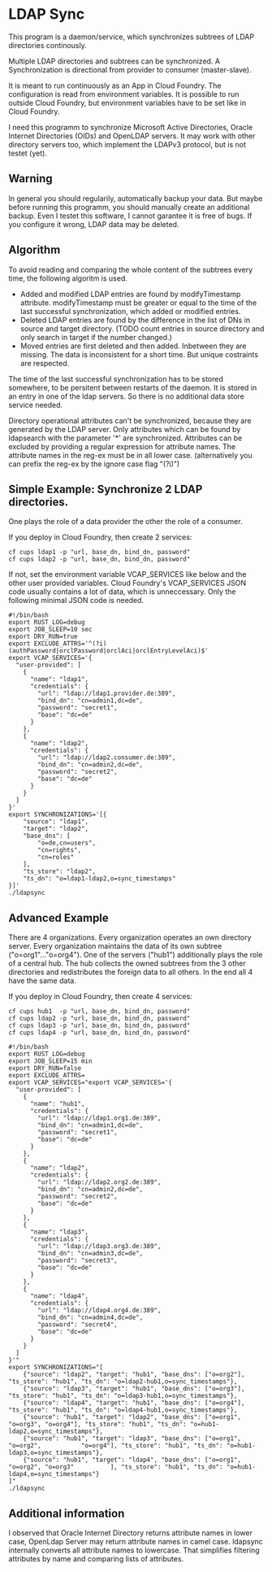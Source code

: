 # LDAP Sync

This program is a daemon/service,
which synchronizes subtrees of LDAP directories continously.

Multiple LDAP directories and subtrees can be synchronized.
A Synchronization is directional from provider to consumer (master-slave).

It is meant to run continuously as an App in Cloud Foundry.
The configuration is read from environment variables.
It is possible to run outside Cloud Foundry,
but environment variables have to be set like in Cloud Foundry.

I need this programm to synchronize Microsoft Active Directories, Oracle Internet Directories (OIDs) and OpenLDAP servers.
It may work with other directory servers too, which implement the LDAPv3 protocol, but is not testet (yet).

## Warning

In general you should regularily, automatically backup your data.
But maybe before running this programm, you should manually create an additional backup.
Even I testet this software, I cannot garantee it is free of bugs.
If you configure it wrong, LDAP data may be deleted.

## Algorithm

To avoid reading and comparing the whole content of the subtrees every time, the following algoritm is used.

 * Added and modified LDAP entries are found by modifyTimestamp attribute.
   modifyTimestamp must be greater or equal to the time of the last successful synchronization,
   which added or modified entries.
 * Deleted LDAP entries are found by the difference in the list of DNs in source and target directory.
   (TODO count entries in source directory and only search in target if the number changed.)
 * Moved entries are first deleted and then added. Inbetween they are missing.
   The data is inconsistent for a short time. But unique costraints are respected.

The time of the last successful synchronization has to be stored somewhere,
to be persitent between restarts of the daemon.
It is stored in an entry in one of the ldap servers.
So there is no additional data store service needed.

Directory operational attributes can't be synchronized, because they are generated by the LDAP server.
Only attributes which can be found by ldapsearch with the parameter '*' are synchronized.
Attributes can be excluded by providing a regular expression for attribute names.
The attribute names in the reg-ex must be in all lower case.
(alternatively you can prefix the reg-ex by the ignore case flag "(?i)")

## Simple Example: Synchronize 2 LDAP directories.

One plays the role of a data provider the other the role of a consumer.

If you deploy in Cloud Foundry, then create 2 services:

```
cf cups ldap1 -p "url, base_dn, bind_dn, password"
cf cups ldap2 -p "url, base_dn, bind_dn, password"
```
If not, set the environment variable VCAP_SERVICES like below and the other user provided variables.
Cloud Foundry's VCAP_SERVICES JSON code usually contains a lot of data, which is unneccessary.
Only the following minimal JSON code is needed.

```
#!/bin/bash
export RUST_LOG=debug
export JOB_SLEEP=10 sec
export DRY_RUN=true
export EXCLUDE_ATTRS='^(?i)(authPassword|orclPassword|orclAci|orclEntryLevelAci)$'
export VCAP_SERVICES='{
  "user-provided": [
    {
      "name": "ldap1",
      "credentials": {
        "url": "ldap://ldap1.provider.de:389",
        "bind_dn": "cn=admin1,dc=de",
        "password": "secret1",
        "base": "dc=de"
      }
    },
    {
      "name": "ldap2",
      "credentials": {
        "url": "ldap://ldap2.consumer.de:389",
        "bind_dn": "cn=admin2,dc=de",
        "password": "secret2",
        "base": "dc=de"
      }
    }
  ]
}'
export SYNCHRONIZATIONS='[{
    "source": "ldap1",
    "target": "ldap2",
    "base_dns": [
        "o=de,cn=users",
        "cn=rights",
        "cn=roles"
    ],
    "ts_store": "ldap2",
    "ts_dn": "o=ldap1-ldap2,o=sync_timestamps"
}]'
./ldapsync
```

## Advanced Example

There are 4 organizations. Every organization operates an own directory server.
Every organization maintains the data of its own subtree ("o=org1"..."o=org4").
One of the servers ("hub1") additionally plays the role of a central hub.
The hub collects the owned subtrees from the 3 other directories
and redistributes the foreign data to all others. In the end all 4 have the same data.

If you deploy in Cloud Foundry, then create 4 services:

```
cf cups hub1  -p "url, base_dn, bind_dn, password"
cf cups ldap2 -p "url, base_dn, bind_dn, password"
cf cups ldap3 -p "url, base_dn, bind_dn, password"
cf cups ldap4 -p "url, base_dn, bind_dn, password"
```

```
#!/bin/bash
export RUST_LOG=debug
export JOB_SLEEP=15 min
export DRY_RUN=false
export EXCLUDE_ATTRS=
export VCAP_SERVICES="export VCAP_SERVICES='{
  "user-provided": [
    {
      "name": "hub1",
      "credentials": {
        "url": "ldap://ldap1.org1.de:389",
        "bind_dn": "cn=admin1,dc=de",
        "password": "secret1",
        "base": "dc=de"
      }
    },
    {
      "name": "ldap2",
      "credentials": {
        "url": "ldap://ldap2.org2.de:389",        
        "bind_dn": "cn=admin2,dc=de",
        "password": "secret2",
        "base": "dc=de"
      }
    },
    {
      "name": "ldap3",
      "credentials": {
        "url": "ldap://ldap3.org3.de:389",
        "bind_dn": "cn=admin3,dc=de",
        "password": "secret3",
        "base": "dc=de"
      }
    },
    {
      "name": "ldap4",
      "credentials": {
        "url": "ldap://ldap4.org4.de:389",
        "bind_dn": "cn=admin4,dc=de",
        "password": "secret4",
        "base": "dc=de"
      }
    }
  ]
}'"
export SYNCHRONIZATIONS="[
    {"source": "ldap2", "target": "hub1", "base_dns": ["o=org2"], "ts_store": "hub1", "ts_dn": "o=ldap2-hub1,o=sync_timestamps"},
    {"source": "ldap3", "target": "hub1", "base_dns": ["o=org3"], "ts_store": "hub1", "ts_dn": "o=ldap3-hub1,o=sync_timestamps"},
    {"source": "ldap4", "target": "hub1", "base_dns": ["o=org4"], "ts_store": "hub1", "ts_dn": "o=ldap4-hub1,o=sync_timestamps"},
    {"source": "hub1", "target": "ldap2", "base_dns": ["o=org1",           "o=org3", "o=org4"], "ts_store": "hub1", "ts_dn": "o=hub1-ldap2,o=sync_timestamps"},
    {"source": "hub1", "target": "ldap3", "base_dns": ["o=org1", "o=org2",           "o=org4"], "ts_store": "hub1", "ts_dn": "o=hub1-ldap3,o=sync_timestamps"},
    {"source": "hub1", "target": "ldap4", "base_dns": ["o=org1", "o=org2", "o=org3"          ], "ts_store": "hub1", "ts_dn": "o=hub1-ldap4,o=sync_timestamps"}
]"
./ldapsync
```

## Additional information

I observed that Oracle Internet Directory returns attribute names in lower case,
OpenLdap Server may return attribute names in camel case.
ldapsync internally converts all attribute names to lowercase.
That simplifies filtering attributes by name and comparing lists of attributes.